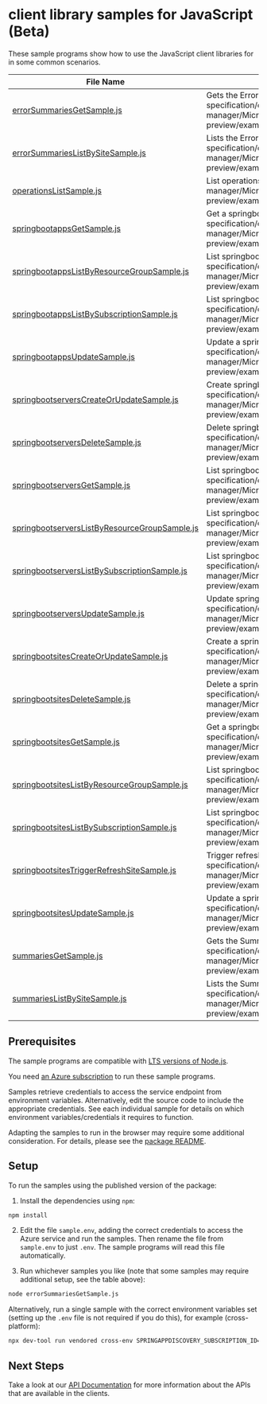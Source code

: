 # client library samples for JavaScript (Beta)

These sample programs show how to use the JavaScript client libraries for in some common scenarios.

| **File Name**                                                                               | **Description**                                                                                                                                                                                                                                   |
| ------------------------------------------------------------------------------------------- | ------------------------------------------------------------------------------------------------------------------------------------------------------------------------------------------------------------------------------------------------- |
| [errorSummariesGetSample.js][errorsummariesgetsample]                                       | Gets the ErrorSummaries resource. x-ms-original-file: specification/offazurespringboot/resource-manager/Microsoft.OffAzureSpringBoot/preview/2023-01-01-preview/examples/ErrorSummaries_Get_MaximumSet_Gen.json                                   |
| [errorSummariesListBySiteSample.js][errorsummarieslistbysitesample]                         | Lists the ErrorSummaries resource in springbootsites. x-ms-original-file: specification/offazurespringboot/resource-manager/Microsoft.OffAzureSpringBoot/preview/2023-01-01-preview/examples/ErrorSummaries_ListBySite_MaximumSet_Gen.json        |
| [operationsListSample.js][operationslistsample]                                             | List operations. x-ms-original-file: specification/offazurespringboot/resource-manager/Microsoft.OffAzureSpringBoot/preview/2023-01-01-preview/examples/Operations_List_MaximumSet_Gen.json                                                       |
| [springbootappsGetSample.js][springbootappsgetsample]                                       | Get a springbootapps resource. x-ms-original-file: specification/offazurespringboot/resource-manager/Microsoft.OffAzureSpringBoot/preview/2023-01-01-preview/examples/springbootapps_Get_MaximumSet_Gen.json                                      |
| [springbootappsListByResourceGroupSample.js][springbootappslistbyresourcegroupsample]       | List springbootapps resource by resourceGroup x-ms-original-file: specification/offazurespringboot/resource-manager/Microsoft.OffAzureSpringBoot/preview/2023-01-01-preview/examples/springbootapps_ListByResourceGroup_MaximumSet_Gen.json       |
| [springbootappsListBySubscriptionSample.js][springbootappslistbysubscriptionsample]         | List springbootapps resource by subscription x-ms-original-file: specification/offazurespringboot/resource-manager/Microsoft.OffAzureSpringBoot/preview/2023-01-01-preview/examples/springbootapps_ListBySubscription_MaximumSet_Gen.json         |
| [springbootappsUpdateSample.js][springbootappsupdatesample]                                 | Update a springbootapps resource. x-ms-original-file: specification/offazurespringboot/resource-manager/Microsoft.OffAzureSpringBoot/preview/2023-01-01-preview/examples/springbootapps_Update_MaximumSet_Gen.json                                |
| [springbootserversCreateOrUpdateSample.js][springbootserverscreateorupdatesample]           | Create springbootservers resource. x-ms-original-file: specification/offazurespringboot/resource-manager/Microsoft.OffAzureSpringBoot/preview/2023-01-01-preview/examples/springbootservers_CreateOrUpdate_MaximumSet_Gen.json                    |
| [springbootserversDeleteSample.js][springbootserversdeletesample]                           | Delete springbootservers resource. x-ms-original-file: specification/offazurespringboot/resource-manager/Microsoft.OffAzureSpringBoot/preview/2023-01-01-preview/examples/springbootservers_Delete_MaximumSet_Gen.json                            |
| [springbootserversGetSample.js][springbootserversgetsample]                                 | List springbootservers resource. x-ms-original-file: specification/offazurespringboot/resource-manager/Microsoft.OffAzureSpringBoot/preview/2023-01-01-preview/examples/springbootservers_Get_MaximumSet_Gen.json                                 |
| [springbootserversListByResourceGroupSample.js][springbootserverslistbyresourcegroupsample] | List springbootservers resource by resourceGroup x-ms-original-file: specification/offazurespringboot/resource-manager/Microsoft.OffAzureSpringBoot/preview/2023-01-01-preview/examples/springbootservers_ListByResourceGroup_MaximumSet_Gen.json |
| [springbootserversListBySubscriptionSample.js][springbootserverslistbysubscriptionsample]   | List springbootservers resource by subscription x-ms-original-file: specification/offazurespringboot/resource-manager/Microsoft.OffAzureSpringBoot/preview/2023-01-01-preview/examples/springbootservers_ListBySubscription_MaximumSet_Gen.json   |
| [springbootserversUpdateSample.js][springbootserversupdatesample]                           | Update springbootservers resource. x-ms-original-file: specification/offazurespringboot/resource-manager/Microsoft.OffAzureSpringBoot/preview/2023-01-01-preview/examples/springbootservers_Update_MaximumSet_Gen.json                            |
| [springbootsitesCreateOrUpdateSample.js][springbootsitescreateorupdatesample]               | Create a springbootsites resource. x-ms-original-file: specification/offazurespringboot/resource-manager/Microsoft.OffAzureSpringBoot/preview/2023-01-01-preview/examples/springbootsites_CreateOrUpdate_MaximumSet_Gen.json                      |
| [springbootsitesDeleteSample.js][springbootsitesdeletesample]                               | Delete a springbootsites resource. x-ms-original-file: specification/offazurespringboot/resource-manager/Microsoft.OffAzureSpringBoot/preview/2023-01-01-preview/examples/springbootsites_Delete_MaximumSet_Gen.json                              |
| [springbootsitesGetSample.js][springbootsitesgetsample]                                     | Get a springbootsites resource. x-ms-original-file: specification/offazurespringboot/resource-manager/Microsoft.OffAzureSpringBoot/preview/2023-01-01-preview/examples/springbootsites_Get_MaximumSet_Gen.json                                    |
| [springbootsitesListByResourceGroupSample.js][springbootsiteslistbyresourcegroupsample]     | List springbootsites resource by resourceGroup. x-ms-original-file: specification/offazurespringboot/resource-manager/Microsoft.OffAzureSpringBoot/preview/2023-01-01-preview/examples/springbootsites_ListByResourceGroup_MaximumSet_Gen.json    |
| [springbootsitesListBySubscriptionSample.js][springbootsiteslistbysubscriptionsample]       | List springbootsites resource by subscription x-ms-original-file: specification/offazurespringboot/resource-manager/Microsoft.OffAzureSpringBoot/preview/2023-01-01-preview/examples/springbootsites_ListBySubscription_MaximumSet_Gen.json       |
| [springbootsitesTriggerRefreshSiteSample.js][springbootsitestriggerrefreshsitesample]       | Trigger refresh springbootsites action x-ms-original-file: specification/offazurespringboot/resource-manager/Microsoft.OffAzureSpringBoot/preview/2023-01-01-preview/examples/springbootsites_TriggerRefreshSite_MaximumSet_Gen.json              |
| [springbootsitesUpdateSample.js][springbootsitesupdatesample]                               | Update a springbootsites resource. x-ms-original-file: specification/offazurespringboot/resource-manager/Microsoft.OffAzureSpringBoot/preview/2023-01-01-preview/examples/springbootsites_Update_MaximumSet_Gen.json                              |
| [summariesGetSample.js][summariesgetsample]                                                 | Gets the Summaries resource. x-ms-original-file: specification/offazurespringboot/resource-manager/Microsoft.OffAzureSpringBoot/preview/2023-01-01-preview/examples/Summaries_Get_MaximumSet_Gen.json                                             |
| [summariesListBySiteSample.js][summarieslistbysitesample]                                   | Lists the Summaries resource in springbootsites. x-ms-original-file: specification/offazurespringboot/resource-manager/Microsoft.OffAzureSpringBoot/preview/2023-01-01-preview/examples/Summaries_ListBySite_MaximumSet_Gen.json                  |

## Prerequisites

The sample programs are compatible with [LTS versions of Node.js](https://github.com/nodejs/release#release-schedule).

You need [an Azure subscription][freesub] to run these sample programs.

Samples retrieve credentials to access the service endpoint from environment variables. Alternatively, edit the source code to include the appropriate credentials. See each individual sample for details on which environment variables/credentials it requires to function.

Adapting the samples to run in the browser may require some additional consideration. For details, please see the [package README][package].

## Setup

To run the samples using the published version of the package:

1. Install the dependencies using `npm`:

```bash
npm install
```

2. Edit the file `sample.env`, adding the correct credentials to access the Azure service and run the samples. Then rename the file from `sample.env` to just `.env`. The sample programs will read this file automatically.

3. Run whichever samples you like (note that some samples may require additional setup, see the table above):

```bash
node errorSummariesGetSample.js
```

Alternatively, run a single sample with the correct environment variables set (setting up the `.env` file is not required if you do this), for example (cross-platform):

```bash
npx dev-tool run vendored cross-env SPRINGAPPDISCOVERY_SUBSCRIPTION_ID="<springappdiscovery subscription id>" SPRINGAPPDISCOVERY_RESOURCE_GROUP="<springappdiscovery resource group>" node errorSummariesGetSample.js
```

## Next Steps

Take a look at our [API Documentation][apiref] for more information about the APIs that are available in the clients.

[errorsummariesgetsample]: https://github.com/Azure/azure-sdk-for-js/blob/main/sdk/springappdiscovery/arm-springappdiscovery/samples/v1-beta/javascript/errorSummariesGetSample.js
[errorsummarieslistbysitesample]: https://github.com/Azure/azure-sdk-for-js/blob/main/sdk/springappdiscovery/arm-springappdiscovery/samples/v1-beta/javascript/errorSummariesListBySiteSample.js
[operationslistsample]: https://github.com/Azure/azure-sdk-for-js/blob/main/sdk/springappdiscovery/arm-springappdiscovery/samples/v1-beta/javascript/operationsListSample.js
[springbootappsgetsample]: https://github.com/Azure/azure-sdk-for-js/blob/main/sdk/springappdiscovery/arm-springappdiscovery/samples/v1-beta/javascript/springbootappsGetSample.js
[springbootappslistbyresourcegroupsample]: https://github.com/Azure/azure-sdk-for-js/blob/main/sdk/springappdiscovery/arm-springappdiscovery/samples/v1-beta/javascript/springbootappsListByResourceGroupSample.js
[springbootappslistbysubscriptionsample]: https://github.com/Azure/azure-sdk-for-js/blob/main/sdk/springappdiscovery/arm-springappdiscovery/samples/v1-beta/javascript/springbootappsListBySubscriptionSample.js
[springbootappsupdatesample]: https://github.com/Azure/azure-sdk-for-js/blob/main/sdk/springappdiscovery/arm-springappdiscovery/samples/v1-beta/javascript/springbootappsUpdateSample.js
[springbootserverscreateorupdatesample]: https://github.com/Azure/azure-sdk-for-js/blob/main/sdk/springappdiscovery/arm-springappdiscovery/samples/v1-beta/javascript/springbootserversCreateOrUpdateSample.js
[springbootserversdeletesample]: https://github.com/Azure/azure-sdk-for-js/blob/main/sdk/springappdiscovery/arm-springappdiscovery/samples/v1-beta/javascript/springbootserversDeleteSample.js
[springbootserversgetsample]: https://github.com/Azure/azure-sdk-for-js/blob/main/sdk/springappdiscovery/arm-springappdiscovery/samples/v1-beta/javascript/springbootserversGetSample.js
[springbootserverslistbyresourcegroupsample]: https://github.com/Azure/azure-sdk-for-js/blob/main/sdk/springappdiscovery/arm-springappdiscovery/samples/v1-beta/javascript/springbootserversListByResourceGroupSample.js
[springbootserverslistbysubscriptionsample]: https://github.com/Azure/azure-sdk-for-js/blob/main/sdk/springappdiscovery/arm-springappdiscovery/samples/v1-beta/javascript/springbootserversListBySubscriptionSample.js
[springbootserversupdatesample]: https://github.com/Azure/azure-sdk-for-js/blob/main/sdk/springappdiscovery/arm-springappdiscovery/samples/v1-beta/javascript/springbootserversUpdateSample.js
[springbootsitescreateorupdatesample]: https://github.com/Azure/azure-sdk-for-js/blob/main/sdk/springappdiscovery/arm-springappdiscovery/samples/v1-beta/javascript/springbootsitesCreateOrUpdateSample.js
[springbootsitesdeletesample]: https://github.com/Azure/azure-sdk-for-js/blob/main/sdk/springappdiscovery/arm-springappdiscovery/samples/v1-beta/javascript/springbootsitesDeleteSample.js
[springbootsitesgetsample]: https://github.com/Azure/azure-sdk-for-js/blob/main/sdk/springappdiscovery/arm-springappdiscovery/samples/v1-beta/javascript/springbootsitesGetSample.js
[springbootsiteslistbyresourcegroupsample]: https://github.com/Azure/azure-sdk-for-js/blob/main/sdk/springappdiscovery/arm-springappdiscovery/samples/v1-beta/javascript/springbootsitesListByResourceGroupSample.js
[springbootsiteslistbysubscriptionsample]: https://github.com/Azure/azure-sdk-for-js/blob/main/sdk/springappdiscovery/arm-springappdiscovery/samples/v1-beta/javascript/springbootsitesListBySubscriptionSample.js
[springbootsitestriggerrefreshsitesample]: https://github.com/Azure/azure-sdk-for-js/blob/main/sdk/springappdiscovery/arm-springappdiscovery/samples/v1-beta/javascript/springbootsitesTriggerRefreshSiteSample.js
[springbootsitesupdatesample]: https://github.com/Azure/azure-sdk-for-js/blob/main/sdk/springappdiscovery/arm-springappdiscovery/samples/v1-beta/javascript/springbootsitesUpdateSample.js
[summariesgetsample]: https://github.com/Azure/azure-sdk-for-js/blob/main/sdk/springappdiscovery/arm-springappdiscovery/samples/v1-beta/javascript/summariesGetSample.js
[summarieslistbysitesample]: https://github.com/Azure/azure-sdk-for-js/blob/main/sdk/springappdiscovery/arm-springappdiscovery/samples/v1-beta/javascript/summariesListBySiteSample.js
[apiref]: https://docs.microsoft.com/javascript/api/@azure/arm-springappdiscovery?view=azure-node-preview
[freesub]: https://azure.microsoft.com/free/
[package]: https://github.com/Azure/azure-sdk-for-js/tree/main/sdk/springappdiscovery/arm-springappdiscovery/README.md
